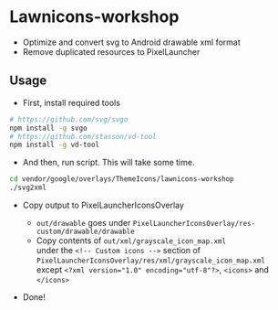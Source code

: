 # Lawnicons-workshop

* Optimize and convert svg to Android drawable xml format
* Remove duplicated resources to PixelLauncher

## Usage

* First, install required tools

```bash
# https://github.com/svg/svgo
npm install -g svgo
# https://github.com/stasson/vd-tool
npm install -g vd-tool
```

* And then, run script. This will take some time.

```bash
cd vendor/google/overlays/ThemeIcons/lawnicons-workshop
./svg2xml
```

* Copy output to PixelLauncherIconsOverlay
  * `out/drawable` goes under `PixelLauncherIconsOverlay/res-custom/drawable/drawable`
  * Copy contents of `out/xml/grayscale_icon_map.xml`<br>
    under the `<!-- Custom icons -->` section of<br>
    `PixelLauncherIconsOverlay/res/xml/grayscale_icon_map.xml`<br>
    except `<?xml version="1.0" encoding="utf-8"?>`, `<icons>` and `</icons>`

* Done!
